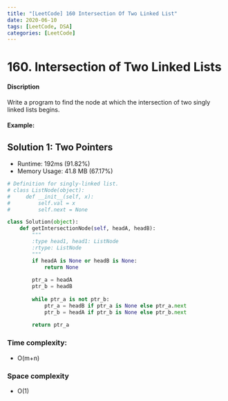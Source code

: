 ```yaml
---
title: "[LeetCode] 160 Intersection Of Two Linked List"
date: 2020-06-10
tags: [LeetCode, DSA]
categories: [LeetCode]
---
```


# 160. Intersection of Two Linked Lists

#### Discription

Write a program to find the node at which the intersection of two singly linked lists begins.

#### Example:

## Solution 1: Two Pointers

- Runtime: 192ms (91.82%)
- Memory Usage: 41.8 MB (67.17%)

```python
# Definition for singly-linked list.
# class ListNode(object):
#     def __init__(self, x):
#         self.val = x
#         self.next = None

class Solution(object):
    def getIntersectionNode(self, headA, headB):
        """
        :type head1, head1: ListNode
        :rtype: ListNode
        """
        if headA is None or headB is None:
            return None
        
        ptr_a = headA
        ptr_b = headB
        
        while ptr_a is not ptr_b:
            ptr_a = headB if ptr_a is None else ptr_a.next
            ptr_b = headA if ptr_b is None else ptr_b.next
            
        return ptr_a
```

### Time complexity: 

- O(m+n)

### Space complexity

- O(1)
